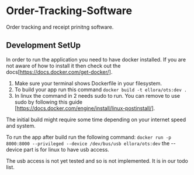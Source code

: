 # Order-Tracking-Software
Order tracking and receipt prinitng software.

## Development SetUp
In order to run the application you need to have docker installed. If you are not aware of how to install it then check out the docs[https://docs.docker.com/get-docker/].

1. Make sure your terminal shows Dockerfile in your filesystem.
2. To build your app run this command `docker build -t ellora/ots:dev .`
3. In linux the command in 2 needs sudo to run. You can remove to use sudo by following this guide [https://docs.docker.com/engine/install/linux-postinstall/]. 

The initial build might require some time depending on your internet speed and system.

To run the app after build run the following command:
`docker run -p 8000:8000 --privileged --device /dev/bus/usb ellora/ots:dev` 
the --device part is for linux to have usb access. 

The usb access is not yet tested and so is not implemented. It is in our todo list.
